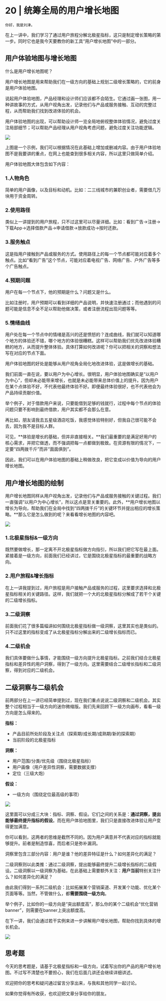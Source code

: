 # 20 | 统筹全局的用户增长地图

    你好，我是刘津。

在上一讲中，我们学习了通过用户旅程分解北极星指标，这只是制定增长策略的第一步。同时它也是我今天要教你的新工具“用户增长地图”中的一部分。

## 用户体验地图与增长地图

什么是用户增长地图呢？

用户增长地图是用来帮助我们在一级方向的基础上规划二级增长策略的，它的前身是用户体验地图。

说起用户体验地图，产品经理和设计师们应该都不会陌生。它通过画一张图，用一种讲故事的方式，从用户视角出发，记录他们与产品或服务接触、互动的完整过程，从而帮助我们找到改进体验的机会。

用户体验地图的出现，可以帮助设计师一览全局地俯视整体体验情况，避免过度关注局部细节；可以帮助产品经理从用户视角考虑问题，避免过度关注功能逻辑。

![](https://static001.geekbang.org/resource/image/39/6e/39ad20ff1dbde3a8c1e418c29898a66e.png)

上图是一个示例，我们可以根据情况在此基础上增加或删减内容。由于用户体验地图不是我要讲的重点，在网上也能查到很多相关内容，所以这里只做简单介绍。

用户体验地图大体包含如下内容：

### 1.人物角色

简单的用户画像，以及目标和动机。比如：二三线城市的兼职创业者，需要借几万块用于资金周转。

### 2.使用路径

类似上一讲提到的用户旅程，只不过这里可以尽量详细。比如：看到广告→注册→下载App→选择借款产品→申请借款→放款成功→按时还款。

### 3.服务触点

这是指用户接触到产品或服务的方式。使用路径上的每一个节点都可能对应着多个触点。比如“看到广告”这个节点，可能对应着电视广告、网络广告、户外广告等多个广告触点。

### 4.预期问题

用户在每一个节点下，他的预期是什么？问题又是什么。

比如注册时，用户预期可以看到详细的产品说明，并快速注册通过；而他遇到的问题可能是信息不全不足以帮助他做决策，或者注册流程出现问题等等。

### 5.情绪曲线

用户处在每一个节点中的情绪是高兴的还是愤怒的？连成曲线，我们就可以知道哪个地方的体验还不错，哪个地方的体验很糟糕。这样可以帮助我们优先改进体验糟糕的地方，从而提升整体体验。具体打算如何改进呢？你可以把相关的洞察和想法写在对应的节点下面。

用户体验地图的好处是能够从用户视角全局化地改进体验，这是做增长的基础。

我们前面一直在说，要以用户为中心增长。很明显，用户体验地图确实是“以用户为中心”，但却未必能带来增长，也就是未必能带来总体价值上的提升。因为用户在某个点体验不好，不代表他最终体验不好。即便最终体验很好，也不代表他会为产品持续贡献价值。

举个例子，对于借款用户来说，只要能借到足够的钱就行，过程中每个节点的体验问题只要不影响到最终借款，用户其实都不会那么在意。

再比如，朋友请我去五星级酒店吃饭，我感觉体验特别好，但我自己很可能不会去，因为我不是目标人群。

可见，**体验是增长的基础，但并非直接相关。**我们最重要的是满足好用户的核心需求，并把它做透，而不强调把每一点都做到极致。在资源有限的情况下，一定要“四两拨千斤”而非“面面俱到”。

因此，我们可以在用户体验地图的基础上稍做改良，把它变成以价值为导向的用户增长地图。

## 用户增长地图的绘制

用户增长地图同样从用户视角出发，记录他们与产品或服务接触的关键过程。我们一直强调“以用户为中心增长”，所以这点是至关重要的。此外，**用户增长地图以增长为导向，帮助我们在全局中找到“四两拨千斤”的关键环节并提出相应的增长策略。**那么它是怎么做到的呢？来看看增长地图的内容吧。

![](https://static001.geekbang.org/resource/image/34/98/34c8021da098dfc075efe7edc47d1e98.png)

### 1.北极星指标&一级方向

既然要做增长，那一定离不开北极星指标做方向指引，所以我们把它写在最上面。紧接着是一级方向，前面我们已经讲过，它是围绕北极星指标的最重要的战略方向。

### 2.用户旅程&增长指标

在上一讲我提到过，用户旅程是用户接触产品或服务的过程，这里要求选择和北极星指标相关的关键路径。这样，我们就把一个大的北极星指标分解成了若干个关键的二级增长指标。

### 3.二级洞察

前面我们花了很多篇幅讲如何围绕北极星指标做一级洞察，这里其实也是类似的。只不过这里的指标变成了从北极星指标分解出来的二级增长指标而已。

### 4.二级机会

我们具体要做什么事情，才能围绕一级方向提升北极星指标。之前我们结合北极星指标和差异性的用户洞察，得到了一级方向。这里需要结合二级增长指标和二级洞察，得到对应的二级机会。

## 二级洞察与二级机会

前两部分在上一讲已经简单提到过，现在我们重点说说二级洞察和二级机会。其实整个过程相当于一级方向的迷你微缩版。我们先来回顾下一级方向画布，看看一级方向是怎么得来的。

**指标：**

*   产品目前所处阶段及关注点（探索期/成长期/成熟期/新的探索期）
*   当前阶段的北极星指标

**洞察：**

*   用户范围/分类/优先级（围绕北极星指标）
*   用户画像（用户差异性洞察，需要数据支撑）
*   定位（三级大炮）

**假设：**

*   一级方向（围绕定位最高级的事项）

![](https://static001.geekbang.org/resource/image/13/37/130fba5958f87ae4d28089cfecb20e37.png)

这里面可以分成三大块：指标、洞察、假设。它们之间的关系是：**通过洞察，提出能够最终提升指标的假设**。而在用户体验地图里，我们只是直接改进体验让用户变得更加满意。

你可以看到，这两者的思维是截然不同的。因为用户满意并不代表对应的指标就能够提升。前者是制造惊喜，而后者只是弥补漏洞。

洞察里包含三部分内容：用户是谁？他的差异特征是什么？如何差异化的满足？

二级洞察则以此类推：通过二级洞察，提出能够最终提升二级增长指标的二级假设。二级洞察以一级洞察为基础，在此基础上需要额外关注：**用户当前**特别关注什么？如何差异化的满足？

由此我们得到一系列二级机会：比如拓展某个营销渠道、开发某个功能、优化某个页面等等。当然，不管做什么，都**需要围绕一级方向**。

举个例子，比如你的一级方向是“突出额度高”，那么你的某个二级机会“优化营销banner”，则需要在banner上突出额度高。

在下一讲，我们会通过若干实例来进一步讲解用户增长地图，帮助你找到具体的增长机会。

![](https://static001.geekbang.org/resource/image/85/d8/85fc909cef804dd968f6fa7e7e6110d8.png)

## 思考题

今天的思考题是，请基于北极星指标和一级方向，试着写出你的产品的用户增长地图。不过写不清楚也不要担心，我们在后面几讲还会继续详细讲述。

欢迎把你的思考和疑问通过留言分享出来，与我和其他同学一起讨论。

如果你觉得有所收获，也欢迎把文章分享给你的朋友。
    